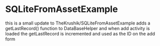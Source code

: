 # SQLiteFromAssetExample
this is a small update to TheKrushik/SQLiteFromAssetExample
adds a getLastRecord() function to DataBaseHelper and when add activity is loaded the getLastRecord is incremented and used as the ID on the add form
